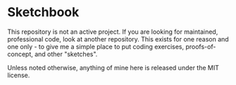 # Sketchbook

This repository is not an active project. If you are looking for maintained,
professional code, look at another repository. This exists for one reason and
one only - to give me a simple place to put coding exercises, proofs-of-concept,
and other "sketches".

Unless noted otherwise, anything of mine here is released under the MIT license.
